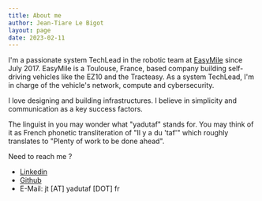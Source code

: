 ```yaml
---
title: About me
author: Jean-Tiare Le Bigot
layout: page
date: 2023-02-11
---
```


I'm a passionate system TechLead in the robotic team at [EasyMile](http://easymile.com/) since July 2017.
EasyMile is a Toulouse, France, based company building self-driving vehicles like the EZ10 and the Tracteasy.
As a system TechLead, I'm in charge of the vehicle's network, compute and cybersecurity.

I love designing and building infrastructures. I believe in simplicity and communication as a key success factors.

The linguist in you may wonder what "yadutaf" stands for. You may think of it as French phonetic transliteration
of "Il y a du 'taf'" which roughly translates to "Plenty of work to be done ahead".

Need to reach me ?

  * [Linkedin](http://fr.linkedin.com/in/yadutaf)
  * [Github](http://github.com/yadutaf)
  * E-Mail: jt [AT] yadutaf [DOT] fr
